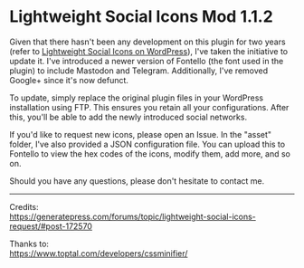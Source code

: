 # Lightweight Social Icons Mod 1.1.2

Given that there hasn't been any development on this plugin for two years (refer to [Lightweight Social Icons on WordPress](https://wordpress.org/plugins/lightweight-social-icons/)), I've taken the initiative to update it. I've introduced a newer version of Fontello (the font used in the plugin) to include Mastodon and Telegram. Additionally, I've removed Google+ since it's now defunct.

To update, simply replace the original plugin files in your WordPress installation using FTP. This ensures you retain all your configurations. After this, you'll be able to add the newly introduced social networks.

If you'd like to request new icons, please open an Issue. In the "asset" folder, I've also provided a JSON configuration file. You can upload this to Fontello to view the hex codes of the icons, modify them, add more, and so on.

Should you have any questions, please don't hesitate to contact me.

------

Credits:  
https://generatepress.com/forums/topic/lightweight-social-icons-request/#post-172570

Thanks to:  
https://www.toptal.com/developers/cssminifier/
